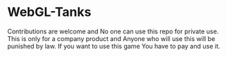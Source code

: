 # WebGL-Tanks

Contributions are welcome and No one can use this repo for private use. This is only for a company product and Anyone who will use this will be punished by law. If you want to use this game You have to pay and use it.
